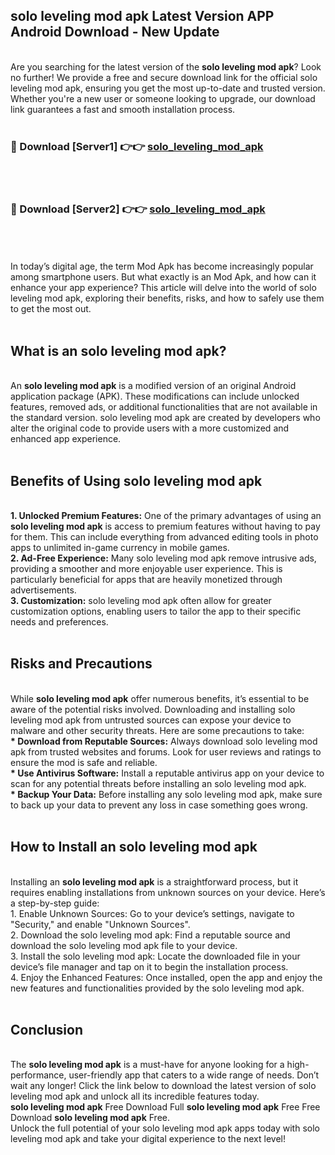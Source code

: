 ## solo leveling mod apk Latest Version APP Android Download - New Update
<br>
Are you searching for the latest version of the <strong>solo leveling mod apk</strong>? Look no further! We provide a free and secure download link for the official solo leveling mod apk, ensuring you get the most up-to-date and trusted version. Whether you're a new user or someone looking to upgrade, our download link guarantees a fast and smooth installation process.
<br>
<br>
<h3>🔴 Download [Server1] 👉👉 <a href="https://modyolo.store/solo+leveling+mod+apk">solo_leveling_mod_apk</a></h3><br>
<br>
<h3>🔴 Download [Server2] 👉👉 <a href="https://modyolo.store/solo+leveling+mod+apk">solo_leveling_mod_apk</a></h3><br>
<br>
<br>
In today’s digital age, the term Mod Apk has become increasingly popular among smartphone users. But what exactly is an Mod Apk, and how can it enhance your app experience? This article will delve into the world of solo leveling mod apk, exploring their benefits, risks, and how to safely use them to get the most out.
<br>
<br>
<h2>What is an solo leveling mod apk?</h2>
<br>
An <strong>solo leveling mod apk</strong> is a modified version of an original Android application package (APK). These modifications can include unlocked features, removed ads, or additional functionalities that are not available in the standard version. solo leveling mod apk are created by developers who alter the original code to provide users with a more customized and enhanced app experience.
<br>
<br>
<h2>Benefits of Using solo leveling mod apk</h2>
<br>
<strong> 1. Unlocked Premium Features:</strong> One of the primary advantages of using an <strong>solo leveling mod apk</strong> is access to premium features without having to pay for them. This can include everything from advanced editing tools in photo apps to unlimited in-game currency in mobile games.
<br>
<strong> 2. Ad-Free Experience:</strong> Many solo leveling mod apk remove intrusive ads, providing a smoother and more enjoyable user experience. This is particularly beneficial for apps that are heavily monetized through advertisements.
<br>
<strong> 3. Customization:</strong> solo leveling mod apk often allow for greater customization options, enabling users to tailor the app to their specific needs and preferences.
<br>
<br>
<h2>Risks and Precautions</h2>
<br>
While <strong>solo leveling mod apk</strong> offer numerous benefits, it’s essential to be aware of the potential risks involved. Downloading and installing solo leveling mod apk from untrusted sources can expose your device to malware and other security threats. Here are some precautions to take:
<br>
<strong> * Download from Reputable Sources:</strong> Always download solo leveling mod apk from trusted websites and forums. Look for user reviews and ratings to ensure the mod is safe and reliable.
<br>
<strong> * Use Antivirus Software:</strong> Install a reputable antivirus app on your device to scan for any potential threats before installing an solo leveling mod apk.
<br>
<strong> * Backup Your Data:</strong> Before installing any solo leveling mod apk, make sure to back up your data to prevent any loss in case something goes wrong.
<br>
<br>
<h2>How to Install an solo leveling mod apk</h2>
<br>
Installing an <strong>solo leveling mod apk</strong> is a straightforward process, but it requires enabling installations from unknown sources on your device. Here’s a step-by-step guide:
<br>
 1. Enable Unknown Sources: Go to your device’s settings, navigate to "Security," and enable "Unknown Sources".
<br>
 2. Download the solo leveling mod apk: Find a reputable source and download the solo leveling mod apk file to your device.
<br>
 3. Install the solo leveling mod apk: Locate the downloaded file in your device’s file manager and tap on it to begin the installation process.
<br>
 4. Enjoy the Enhanced Features: Once installed, open the app and enjoy the new features and functionalities provided by the solo leveling mod apk.
<br>
<br>
<h2><strong>Conclusion</strong></h2>
<br>
The <strong>solo leveling mod apk</strong> is a must-have for anyone looking for a high-performance, user-friendly app that caters to a wide range of needs. Don’t wait any longer! Click the link below to download the latest version of solo leveling mod apk and unlock all its incredible features today.
<br>
<strong>solo leveling mod apk</strong> Free Download Full <strong>solo leveling mod apk</strong> Free Free Download <strong>solo leveling mod apk</strong> Free.
<br>
Unlock the full potential of your solo leveling mod apk apps today with solo leveling mod apk and take your digital experience to the next level!
